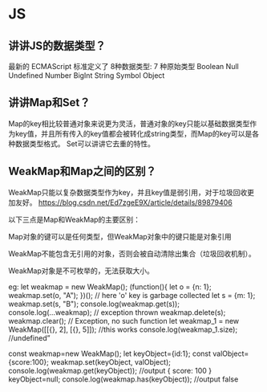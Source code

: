 # JS
## 讲讲JS的数据类型？
最新的 ECMAScript 标准定义了 8种数据类型:
7 种原始类型
Boolean
Null
Undefined
Number
BigInt
String
Symbol
Object

## 讲讲Map和Set？
Map的key相比较普通对象来说更为灵活，普通对象的key只能以基础数据类型作为key值，并且所有传入的key值都会被转化成string类型，而Map的key可以是各种数据类型格式。
Set可以讲讲它去重的特性。

## WeakMap和Map之间的区别？
WeakMap只能以复杂数据类型作为key，并且key值是弱引用，对于垃圾回收更加友好。
https://blog.csdn.net/Ed7zgeE9X/article/details/89879406

以下三点是Map和WeakMap的主要区别：

Map对象的键可以是任何类型，但WeakMap对象中的键只能是对象引用

WeakMap不能包含无引用的对象，否则会被自动清除出集合（垃圾回收机制）。

WeakMap对象是不可枚举的，无法获取大小。


eg:
let weakmap = new WeakMap();
(function(){
    let o = {n: 1};
    weakmap.set(o, "A");
})();  // here 'o' key is garbage collected
let s = {m: 1};
weakmap.set(s, "B");
console.log(weakmap.get(s));
console.log(...weakmap); // exception thrown
weakmap.delete(s);
weakmap.clear(); // Exception, no such function
let weakmap_1 = new WeakMap([[{}, 2], [{}, 5]]); //this works
console.log(weakmap_1.size); //undefined”

const weakmap=new WeakMap();
let keyObject={id:1};
const valObject={score:100};
weakmap.set(keyObject, valObject);
console.log(weakmap.get(keyObject));
//output { score: 100 }
keyObject=null;
console.log(weakmap.has(keyObject));
//output false